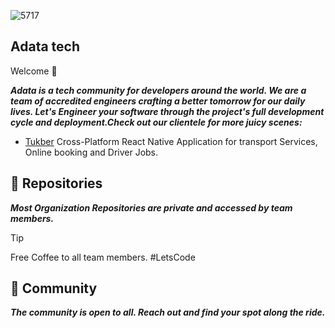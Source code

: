 ![5717](https://github.com/adatacorp/.github/assets/118368849/fde38995-109d-4366-89b1-63c11be38e26)

## Adata tech 


Welcome 👋

***Adata is a tech community for developers around the world. We are a team of accredited engineers crafting a better tomorrow for our daily lives. Let's Engineer your software through the project's full development cycle and deployment.Check out our clientele for more juicy scenes:***
- [Tukber](https://tukber.com) Cross-Platform React Native Application for transport Services, Online booking and Driver Jobs.

## 🎁 Repositories

***Most Organization Repositories are private and accessed by team members.***
> [!TIP]
> Free Coffee to all team members. #LetsCode

## 💚 Community
***The community is open to all. Reach out and find your spot along the ride.***

<!--

**Here are some ideas to get you started:**

🙋‍♀️ A short introduction - what is your organization all about?
🌈 Contribution guidelines - how can the community get involved?
👩‍💻 Useful resources - where can the community find your docs? Is there anything else the community should know?
🍿 Fun facts - what does your team eat for breakfast?
🧙 Remember, you can do mighty things with the power of [Markdown](https://docs.github.com/github/writing-on-github/getting-started-with-writing-and-formatting-on-github/basic-writing-and-formatting-syntax)
-->
